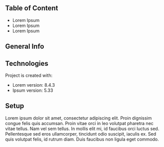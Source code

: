 ## Table of Content
* Lorem Ipsum
* Lorem Ipsum
* Lorem Ipsum

## General Info

## Technologies
Project is created with:
* Lorem version: 8.4.3
* Ipsum version: 5.33

## Setup
Lorem ipsum dolor sit amet, consectetur adipiscing elit. Proin dignissim congue felis quis accumsan. Proin vitae orci in leo volutpat pharetra nec vitae tellus. Nam vel sem tellus. In mollis elit mi, id faucibus orci luctus sed. Pellentesque sed eros ullamcorper, tincidunt odio suscipit, iaculis ex. Sed quis volutpat felis, id rutrum diam. Duis faucibus non ligula eget commodo.